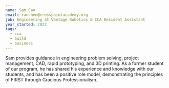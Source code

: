 ```yaml
---
name: Sam Cao
email: ranshen@crosspointacademy.org
job: Engineering at Vantage Robotics & CCA Resident Assistant
year_started: 2022
tags:
  - cca
  - build
  - business
---
```

Sam provides guidance in engineering problem solving, project management, CAD, rapid prototyping, and 3D printing. As a former student of our program, he has shared his experience and knowledge with our students, and has been a positive role model, demonstrating the principles of FIRST through Gracious Professionalism.